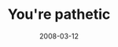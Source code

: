 ---
layout: base.njk
title : 'You&#39;re pathetic' 
view_title : 'You&#39;re pathetic' 
year : '2008' 
date : '2008-03-12' 
img_file : '/drawing/yourepathetic.png' 
html_file : 'yourepathetic' 
next_html : 'imightmakeit2.html' 
year_order : '111' 
permalink : "title/{{html_file}}.html"
---